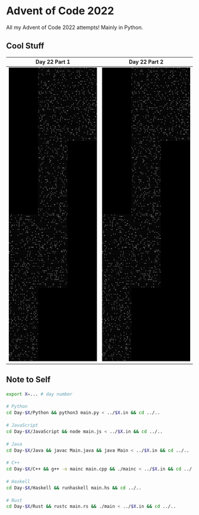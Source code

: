 # Advent of Code 2022

All my Advent of Code 2022 attempts! Mainly in Python.

## Cool Stuff

|Day 22 Part 1|Day 22 Part 2|
|---|---|
|<img src="Day-22/Python/d22p1.gif"/>|<img src="Day-22/Python/d22p2.gif"/>|

## Note to Self
```sh
export X=... # day number

# Python
cd Day-$X/Python && python3 main.py < ../$X.in && cd ../..

# JavaScript
cd Day-$X/JavaScript && node main.js < ../$X.in && cd ../..

# Java
cd Day-$X/Java && javac Main.java && java Main < ../$X.in && cd ../..

# C++
cd Day-$X/C++ && g++ -o mainc main.cpp && ./mainc < ../$X.in && cd ../..

# Haskell
cd Day-$X/Haskell && runhaskell main.hs && cd ../..

# Rust
cd Day-$X/Rust && rustc main.rs && ./main < ../$X.in && cd ../..
```
